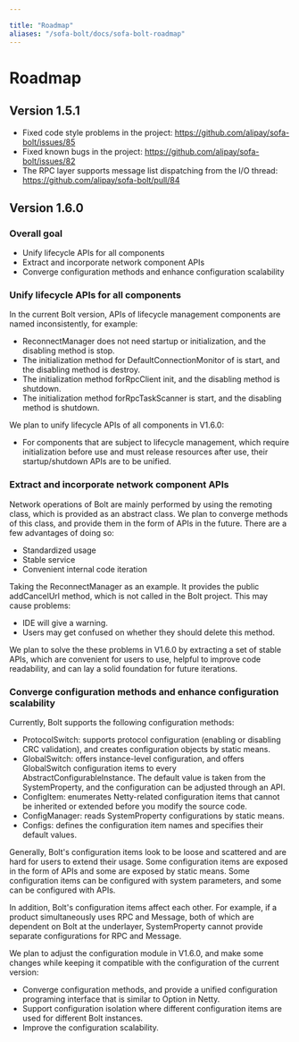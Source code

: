 ```yaml
---

title: "Roadmap"
aliases: "/sofa-bolt/docs/sofa-bolt-roadmap"
---
```


# Roadmap

## Version 1.5.1

* Fixed code style problems in the project: <https://github.com/alipay/sofa-bolt/issues/85>
* Fixed known bugs in the project: <https://github.com/alipay/sofa-bolt/issues/82>
* The RPC layer supports message list dispatching from the I/O thread: <https://github.com/alipay/sofa-bolt/pull/84>

## Version 1.6.0

### Overall goal

* Unify lifecycle APIs for all components
* Extract and incorporate network component APIs
* Converge configuration methods and enhance configuration scalability

### Unify lifecycle APIs for all components

In the current Bolt version, APIs of lifecycle management components are named inconsistently, for example:

* ReconnectManager does not need startup or initialization, and the disabling method is stop.
* The initialization method for DefaultConnectionMonitor of is start, and the disabling method is destroy.
* The initialization method forRpcClient init, and the disabling method is shutdown.
* The initialization method forRpcTaskScanner is start, and the disabling method is shutdown.

We plan to unify lifecycle APIs of all components in V1.6.0:

* For components that are subject to lifecycle management, which require initialization before use and must release resources after use, their startup/shutdown APIs are to be unified.

### Extract and incorporate network component APIs

Network operations of Bolt are mainly performed by using the remoting class, which is provided as an abstract class. We plan to converge methods of this class, and provide them in the form of APIs in the future. There are a few advantages of doing so:

* Standardized usage
* Stable service
* Convenient internal code iteration

Taking the ReconnectManager as an example. It provides the public addCancelUrl method, which is not called in the Bolt project. This may cause problems:

* IDE will give a warning.
* Users may get confused on whether they should delete this method.

We plan to solve the these problems in V1.6.0 by extracting a set of stable APIs, which are convenient for users to use, helpful to improve code readability, and can lay a solid foundation for future iterations.

### Converge configuration methods and enhance configuration scalability

Currently, Bolt supports the following configuration methods:

* ProtocolSwitch: supports protocol configuration (enabling or disabling CRC validation), and creates configuration objects by static means.
* GlobalSwitch: offers instance-level configuration, and offers GlobalSwitch configuration items to every AbstractConfigurableInstance. The default value is taken from the SystemProperty, and the configuration can be adjusted through an API.
* ConfigItem: enumerates Netty-related configuration items that cannot be inherited or extended before you modify the source code.
* ConfigManager: reads SystemProperty configurations by static means.
* Configs: defines the configuration item names and specifies their default values.

Generally, Bolt's configuration items look to be loose and scattered and are hard for users to extend their usage. Some configuration items are exposed in the form of APIs and some are exposed by static means. Some configuration items can be configured with system parameters, and some can be configured with APIs.

In addition, Bolt's configuration items affect each other. For example, if a product simultaneously uses RPC and Message, both of which are dependent on Bolt at the underlayer, SystemProperty cannot provide separate configurations for RPC and Message.

We plan to adjust the configuration module in V1.6.0, and make some changes while keeping it compatible with the configuration of the current version:

* Converge configuration methods, and provide a unified configuration programing interface that is similar to Option in Netty.
* Support configuration isolation where different configuration items are used for different Bolt instances.
* Improve the configuration scalability.
